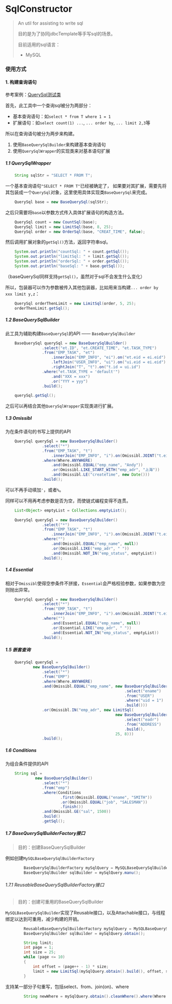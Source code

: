 # SqlConstructor
> An util for assisting to write sql
>
> 目的是为了协同jdbcTemplate等手写sql的场景。
>
> 目前适用的sql语言：
>   + MySQL

### 使用方式
#### 1. 构建查询语句
参考案例：[QuerySql测试类](https://github.com/complicatedxin/sqlconstructor/tree/main/src/test/java/com/zincyanide/sqlconstructor/T_01_Query.java)

首先，此工具中一个查询sql被分为两部分：
+ 基本查询语句：如`select * from T where 1 = 1`
+ 扩展语句：如`select count(1) ...`, `... order by`, `... limit 2,3`等

所以在查询语句被分为两步来构建。

1. 使用`BaseQuerySqlBuilder`来构建基本查询语句
2. 使用`QuerySqlWrapper`的实现类来对基本语句扩展

##### 1.1 QuerySqlWrapper
```java
    String sqlStr = "SELECT * FROM T";
```
一个基本查询语句`"SELECT * FROM T"`已经被确定了，
如果要对其扩展，需要先将其包装成一个`QuerySql`对象，这里使用具体实现类`BaseQuerySql`来完成。
```java
    QuerySql base = new BaseQuerySql(sqlStr);
```
之后只需要将`base`以参数方式传入具体扩展语句的构造方法。
```java
    QuerySql count = new CountSql(base);
    QuerySql limit = new LimitSql(base, 8, 25);
    QuerySql order = new OrderSql(base, "CREAT_TIME", false);
```
然后调用扩展对象的`getSql()`方法，返回字符串sql。
```java
    System.out.println("countSql: " + count.getSql());
    System.out.println("limitSql: " + limit.getSql());
    System.out.println("orderSql: " + order.getSql());
    System.out.println("baseSql: " + base.getSql());
```
（baseQuerySql同样支持`getSql()`，虽然对于sql不会发生什么变化）

所以，包装器可以作为参数被传入其他包装器，比如用来当构建`... order by xxx limit y,z`：
```java
    QuerySql orderThenLimit = new LimitSql(order, 5, 25);
    orderThenLimit.getSql();
```

##### 1.2 BaseQuerySqlBuilder
此工具为辅助构建`BaseQuerySql`的API —— `BaseQuerySqlBuilder`
```java
    BaseQuerySql querySql = new BaseQuerySqlBuilder()
                .select("et.ID", "et.CREATE_TIME", "et.TASK_TYPE")
                .from("EMP_TASK", "et")
                    .innerJoin("EMP_INFO", "ei").on("et.eid = ei.eid")
                    .leftJoin("USER_INFO", "ui").on("ui.eid = ei.eid")
                    .rightJoin("T", "t").on("t.id = ui.id")
                .where("et.TASK_TYPE = 'default'")
                    .and("XXX = xxx")
                    .or("YYY = yyy")
                .build();
    
    querySql.getSql();
```
之后可以再结合其他`QuerySqlWrapper`实现类进行扩展。

##### 1.3 Omissibl
为在条件语句的书写上提供的API
```java
    QuerySql querySql = new BaseQuerySqlBuilder()
                .select("*")
                .from("EMP_TASK", "t")
                    .innerJoin("EMP_INFO", "i").on(Omissibl.JOINT("t.eid", "i.eid"))
                .where(Where.ANYWHERE)
                    .and(Omissibl.EQUAL("emp_name", "Andy"))
                    .or(Omissibl.LIKE_START_WITH("emp_adr", "上海"))
                    .and(Omissibl.LE("createTime", new Date()))
                .build();
```
可以不再手动填加`'`，或者`%`。

同样可以不用再考虑参数是否为空，而使链式编程变得不连贯。
```java
    List<Object> emptyList = Collections.emptyList();
    
    QuerySql querySql = new BaseQuerySqlBuilder()
                .select("*")
                .from("EMP_TASK", "t")
                    .innerJoin("EMP_INFO", "i").on(Omissibl.JOINT("t.eid", "i.eid"))
                .where("")
                    .and(Omissibl.EQUAL("emp_name", null))
                    .or(Omissibl.LIKE("emp_adr", " "))
                    .and(Omissibl.NOT_IN("emp_status", emptyList))
                .build();
```

##### 1.4 Essential
相对于`Omissibl`使得空参条件不拼接，`Essential`会严格校验参数，如果参数为空则抛出异常。
```java
    QuerySql querySql = new BaseQuerySqlBuilder()
                .select("*")
                .from("EMP_TASK", "t")
                    .innerJoin("EMP_INFO", "i").on(Omissibl.JOINT("t.ei", "i.eid"))
                .where("")
                    .and(Essential.EQUAL("emp_name", null))
                    .or(Essential.LIKE("emp_adr", " "))
                    .and(Essential.NOT_IN("emp_status", emptyList))
                .build();
```

##### 1.5 嵌套查询
```java
    QuerySql querySql =
            new BaseQuerySqlBuilder()
                .select("*")
                .from("EMP")
                .where(Where.ANYWHERE)
                .and(Omissibl.EQUAL("emp_name", new BaseQuerySqlBuilder()
                                                    .select("ename")
                                                    .from("USER")
                                                    .where("uid = 1")
                                                    .build()))
                .or(Omissibl.IN("emp_adr", new LimitSql(
                                                new BaseQuerySqlBuilder()
                                                    .select("eadr")
                                                    .from("ADDRESS")
                                                    .build(),
                                                25, 8)))
                .build();
```

##### 1.6 Conditions
为组合条件提供的API
```java
    String sql =
             new BaseQuerySqlBuilder()
                .select("*")
                .from("emp")
                .where(Conditions
                        .first(Omissibl.EQUAL("ename", "SMITH"))
                        .or(Omissibl.EQUAL("job", "SALESMAN"))
                        .finish())
                .and(Omissibl.GE("sal", 1500))
                .build()
                .getSql();
```

##### 1.7 BaseQuerySqlBuilderFactory接口

> 目的：创建BaseQuerySqlBuilder

例如创建`MySQLBaseQuerySqlBuilderFactory`

```java
        BaseQuerySqlBuilderFactory mySqlQuery = MySQLBaseQuerySqlBuilderFactory.getInstance();
        BaseQuerySqlBuilder sqlBuilder = mySqlQuery.manu();
```
###### 1.7.1 ReusableBaseQuerySqlBuilderFactory接口

> 目的：创建可重用的BaseQuerySqlBuilder

`MySQLBaseQuerySqlBuilder`实现了Reusable接口，以及Attachable接口，与线程绑定以达到可重用，减少构建的开销。

```java
        ReusableBaseQuerySqlBuilderFactory mySqlQuery = MySQLBaseQuerySqlBuilderFactory.getInstance();
        BaseQuerySqlBuilder sqlBuilder = mySqlQuery.obtain();
```

```java
        String limit;
        int page = 1;
        int size = 25;
        while (page <= 10)
        {
            int offset = (page++ - 1) * size;
            limit = new LimitSql(mySqlQuery.obtain().build(), offset, size).getSql();
        }
```

支持某一部分子句重写，包括select、from、join(on)、where
```java
        String newWhere = mySqlQuery.obtain().cleanWhere().where(Where.ANYWHERE).build().getSql();
```





